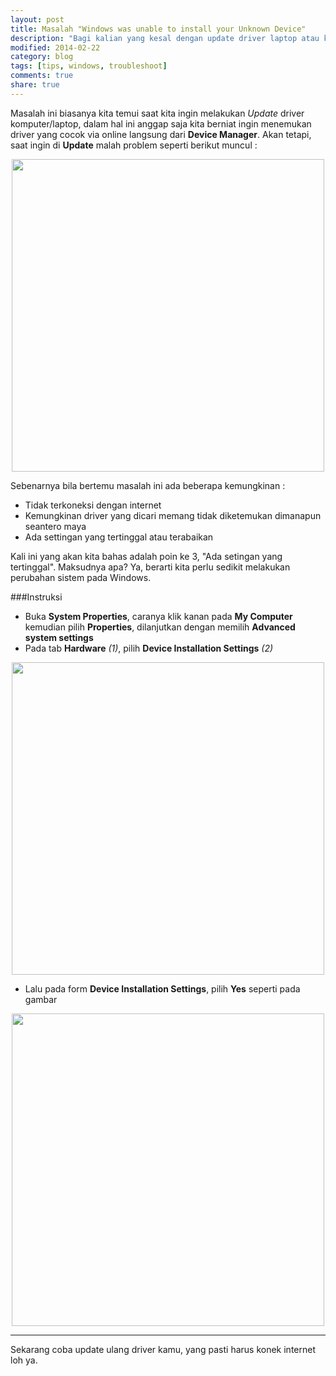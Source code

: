 ```yaml
---
layout: post
title: Masalah "Windows was unable to install your Unknown Device"
description: "Bagi kalian yang kesal dengan update driver laptop atau komputer yang tak kunjung berfungsi"
modified: 2014-02-22
category: blog
tags: [tips, windows, troubleshoot]
comments: true
share: true
---
```


Masalah ini biasanya kita temui saat kita ingin melakukan *Update* driver komputer/laptop, dalam hal ini anggap saja kita berniat ingin menemukan driver yang cocok via online langsung dari **Device Manager**. Akan tetapi, saat ingin di **Update** malah problem seperti berikut muncul :

<center>
	<a href="{{ site.url }}/assets/post/2013-01-16-masalah-windows-was-unable-to-istall-your-unknown-device-1.JPG" target="_blank"> 
		<img src="{{ site.url }}/assets/post/2013-01-16-masalah-windows-was-unable-to-istall-your-unknown-device-1.JPG" width="500px"/>
	</a>
</center>

Sebenarnya bila bertemu masalah ini ada beberapa kemungkinan :

- Tidak terkoneksi dengan internet
- Kemungkinan driver yang dicari memang tidak diketemukan dimanapun seantero maya
- Ada settingan yang tertinggal atau terabaikan

Kali ini yang akan kita bahas adalah poin ke 3, "Ada setingan yang tertinggal". Maksudnya apa? Ya, berarti kita perlu sedikit melakukan perubahan sistem pada Windows.

###Instruksi

- Buka **System Properties**, caranya klik kanan pada **My Computer** kemudian pilih **Properties**, dilanjutkan dengan memilih **Advanced system settings**
- Pada tab **Hardware** *(1)*, pilih **Device Installation Settings** *(2)*

<center>
	<a href="{{ site.url }}/assets/post/2013-01-16-masalah-windows-was-unable-to-istall-your-unknown-device-2.JPG" target="_blank"> 
		<img src="{{ site.url }}/assets/post/2013-01-16-masalah-windows-was-unable-to-istall-your-unknown-device-2.JPG" width="500px"/>
	</a>
</center>

- Lalu pada form **Device Installation Settings**, pilih **Yes** seperti pada gambar

<center>
	<a href="{{ site.url }}/assets/post/2013-01-16-masalah-windows-was-unable-to-istall-your-unknown-device-3.JPG" target="_blank"> 
		<img src="{{ site.url }}/assets/post/2013-01-16-masalah-windows-was-unable-to-istall-your-unknown-device-3.JPG" width="500px"/>
	</a>
</center>

------------

Sekarang coba update ulang driver kamu, yang pasti harus konek internet loh ya.